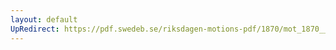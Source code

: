 ```yaml
---
layout: default
UpRedirect: https://pdf.swedeb.se/riksdagen-motions-pdf/1870/mot_1870__ak__00082/mot_1870__ak__00082_001.pdf
---
```

